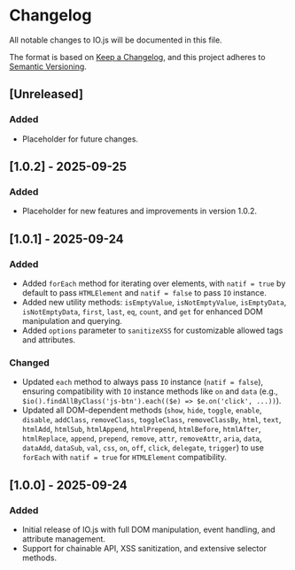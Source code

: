 # Changelog

All notable changes to IO.js will be documented in this file.

The format is based on [Keep a Changelog](https://keepachangelog.com/en/1.0.0/), and this project adheres to [Semantic Versioning](https://semver.org/spec/v2.0.0.html).

## [Unreleased]
### Added
- Placeholder for future changes.

## [1.0.2] - 2025-09-25
### Added
- Placeholder for new features and improvements in version 1.0.2.

## [1.0.1] - 2025-09-24
### Added
- Added `forEach` method for iterating over elements, with `natif = true` by default to pass `HTMLElement` and `natif = false` to pass `IO` instance.
- Added new utility methods: `isEmptyValue`, `isNotEmptyValue`, `isEmptyData`, `isNotEmptyData`, `first`, `last`, `eq`, `count`, and `get` for enhanced DOM manipulation and querying.
- Added `options` parameter to `sanitizeXSS` for customizable allowed tags and attributes.

### Changed
- Updated `each` method to always pass `IO` instance (`natif = false`), ensuring compatibility with `IO` instance methods like `on` and `data` (e.g., `$io().findAllByClass('js-btn').each(($e) => $e.on('click', ...))`).
- Updated all DOM-dependent methods (`show`, `hide`, `toggle`, `enable`, `disable`, `addClass`, `removeClass`, `toggleClass`, `removeClassBy`, `html`, `text`, `htmlAdd`, `htmlSub`, `htmlAppend`, `htmlPrepend`, `htmlBefore`, `htmlAfter`, `htmlReplace`, `append`, `prepend`, `remove`, `attr`, `removeAttr`, `aria`, `data`, `dataAdd`, `dataSub`, `val`, `css`, `on`, `off`, `click`, `delegate`, `trigger`) to use `forEach` with `natif = true` for `HTMLElement` compatibility.

## [1.0.0] - 2025-09-24
### Added
- Initial release of IO.js with full DOM manipulation, event handling, and attribute management.
- Support for chainable API, XSS sanitization, and extensive selector methods.

